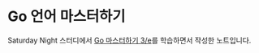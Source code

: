 # Go 언어 마스터하기

Saturday Night 스터디에서 [Go 마스터하기 3/e](https://www.yes24.com/Product/Goods/114897933)를 학습하면서 작성한 노트입니다.
